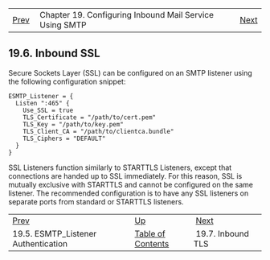 |     |     |     |
| --- | --- | --- |
| [Prev](inbound_smtp)  | Chapter 19. Configuring Inbound Mail Service Using SMTP |  [Next](inbound_tls) |

## 19.6. Inbound SSL

Secure Sockets Layer (SSL) can be configured on an SMTP listener using the following configuration snippet:

```
ESMTP_Listener = {
  Listen ":465" {
    Use_SSL = true
    TLS_Certificate = "/path/to/cert.pem"
    TLS_Key = "/path/to/key.pem"
    TLS_Client_CA = "/path/to/clientca.bundle"
    TLS_Ciphers = "DEFAULT"
  }
}
```

SSL Listeners function similarly to STARTTLS Listeners, except that connections are handed up to SSL immediately. For this reason, SSL is mutually exclusive with STARTTLS and cannot be configured on the same listener. The recommended configuration is to have any SSL listeners on separate ports from standard or STARTTLS listeners.

|     |     |     |
| --- | --- | --- |
| [Prev](inbound_smtp)  | [Up](esmtp_listener) |  [Next](inbound_tls) |
| 19.5. ESMTP_Listener Authentication  | [Table of Contents](index) |  19.7. Inbound TLS |


